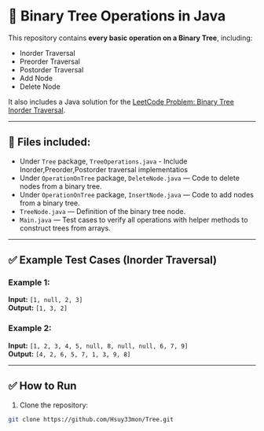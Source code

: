 # 🌳 Binary Tree Operations in Java

This repository contains **every basic operation on a Binary Tree**, including:  
- Inorder Traversal  
- Preorder Traversal  
- Postorder Traversal  
- Add Node  
- Delete Node  

It also includes a Java solution for the [LeetCode Problem: Binary Tree Inorder Traversal](https://leetcode.com/problems/binary-tree-inorder-traversal/).

---

## 📂 Files included:
- Under `Tree` package, `TreeOperations.java` - Include Inorder,Preorder,Postorder traversal implementatios
- Under `OperationOnTree` package, `DeleteNode.java` — Code to delete nodes from a binary tree.
- Under `OperationOnTree` package, `InsertNode.java` — Code to add nodes from a binary tree.
- `TreeNode.java` — Definition of the binary tree node.
- `Main.java` — Test cases to verify all operations with helper methods to construct trees from arrays.
  
---

## ✅ Example Test Cases (Inorder Traversal)

### Example 1:
**Input:** `[1, null, 2, 3]`  
**Output:** `[1, 3, 2]`

### Example 2:
**Input:** `[1, 2, 3, 4, 5, null, 8, null, null, 6, 7, 9]`  
**Output:** `[4, 2, 6, 5, 7, 1, 3, 9, 8]`

---

## ✅ How to Run
1. Clone the repository:
```bash
git clone https://github.com/Hsuy33mon/Tree.git
